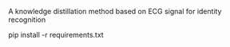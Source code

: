 A knowledge distillation method based on ECG signal for identity recognition

pip install -r requirements.txt
